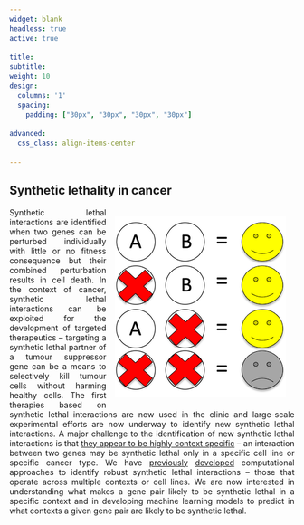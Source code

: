 ```yaml
---
widget: blank
headless: true
active: true

title: 
subtitle:
weight: 10  
design:
  columns: '1'
  spacing:
    padding: ["30px", "30px", "30px", "30px"]

advanced:
  css_class: align-items-center

---
```


<div>
  <h2>Synthetic lethality in cancer</h2>
  <img src="SyntheticLethality.png" style="margin:15px; float:inline-end;" />
  <p style="text-align: justify;">Synthetic lethal interactions are identified when two genes can be perturbed individually with little or no fitness consequence but their combined perturbation results in cell death. In the context of cancer, synthetic lethal interactions can be exploited for the development of targeted therapeutics – targeting a synthetic lethal partner of a tumour suppressor gene can be a means to selectively kill tumour cells without harming healthy cells. The first therapies based on synthetic lethal interactions are now used in the clinic and large-scale experimental efforts are now underway to identify new synthetic lethal interactions. A major challenge to the identification of new synthetic lethal interactions is that <a href="https://doi.org/10.1016/j.trecan.2018.08.003">they appear to be highly context specific</a> – an interaction between two genes may be synthetic lethal only in a specific cell line or specific cancer type. We have <a href="https://doi.org/10.7554/eLife.58925">previously</a> <a href="https://doi.org/10.1016/j.cels.2021.08.006">developed</a> computational approaches to identify robust synthetic lethal interactions – those that operate across multiple contexts or cell lines. We are now interested in understanding what makes a gene pair likely to be synthetic lethal in a specific context and in developing machine learning models to predict in what contexts a given gene pair are likely to be synthetic lethal.</p>
</div>